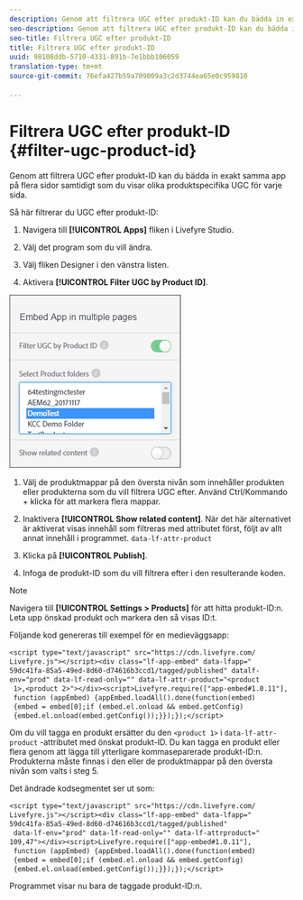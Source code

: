 ```yaml
---
description: Genom att filtrera UGC efter produkt-ID kan du bädda in exakt samma app på flera sidor samtidigt som du visar olika produktspecifika UGC för varje sida.
seo-description: Genom att filtrera UGC efter produkt-ID kan du bädda in exakt samma app på flera sidor samtidigt som du visar olika produktspecifika UGC för varje sida.
seo-title: Filtrera UGC efter produkt-ID
title: Filtrera UGC efter produkt-ID
uuid: 98108ddb-5710-4331-891b-7e1bbb106059
translation-type: tm+mt
source-git-commit: 76efa427b59a709009a3c2d3744ea65e0c959816

---
```



# Filtrera UGC efter produkt-ID {#filter-ugc-product-id}

Genom att filtrera UGC efter produkt-ID kan du bädda in exakt samma app på flera sidor samtidigt som du visar olika produktspecifika UGC för varje sida.

Så här filtrerar du UGC efter produkt-ID:

1. Navigera till **[!UICONTROL Apps]** fliken i Livefyre Studio.

1. Välj det program som du vill ändra.

1. Välj fliken Designer i den vänstra listen.

1. Aktivera **[!UICONTROL Filter UGC by Product ID]**.

![](assets/filter-ugc-product-id.png)

1. Välj de produktmappar på den översta nivån som innehåller produkten eller produkterna som du vill filtrera UGC efter.
Använd Ctrl/Kommando + klicka för att markera flera mappar.

1. Inaktivera **[!UICONTROL Show related content]**.
När det här alternativet är aktiverat visas innehåll som filtreras med attributet först, följt av allt annat innehåll i programmet. `data-lf-attr-product`

1. Klicka på **[!UICONTROL Publish]**.

1. Infoga de produkt-ID som du vill filtrera efter i den resulterande koden.

>[!NOTE]
>
>Navigera till **[!UICONTROL Settings > Products]** för att hitta produkt-ID:n. Leta upp önskad produkt och markera den så visas ID:t.

Följande kod genereras till exempel för en medieväggsapp:

```
<script type="text/javascript" src="https://cdn.livefyre.com/
Livefyre.js"></script><div class="lf-app-embed" data-lfapp="
59dc41fa-85a5-49ed-8d60-d74616b3ccd1/tagged/published" datalf-
env="prod" data-lf-read-only="" data-lf-attr-product="<product
 1>,<product 2>"></div><script>Livefyre.require(["app-embed#1.0.11"],
 function (appEmbed) {appEmbed.loadAll().done(function(embed)
 {embed = embed[0];if (embed.el.onload && embed.getConfig)
 {embed.el.onload(embed.getConfig());}});});</script>
```

Om du vill tagga en produkt ersätter du den `<product 1>` i `data-lf-attr-product` -attributet med önskat produkt-ID. Du kan tagga en produkt eller flera genom att lägga till ytterligare kommaseparerade produkt-ID:n. Produkterna måste finnas i den eller de produktmappar på den översta nivån som valts i steg 5.

Det ändrade kodsegmentet ser ut som:

```
<script type="text/javascript" src="https://cdn.livefyre.com/
Livefyre.js"></script><div class="lf-app-embed" data-lfapp="
59dc41fa-85a5-49ed-8d60-d74616b3ccd1/tagged/published"
 data-lf-env="prod" data-lf-read-only="" data-lf-attrproduct="
109,47"></div><script>Livefyre.require(["app-embed#1.0.11"],
 function (appEmbed) {appEmbed.loadAll().done(function(embed)
 {embed = embed[0];if (embed.el.onload && embed.getConfig)
 {embed.el.onload(embed.getConfig());}});});</script>
```

Programmet visar nu bara de taggade produkt-ID:n.